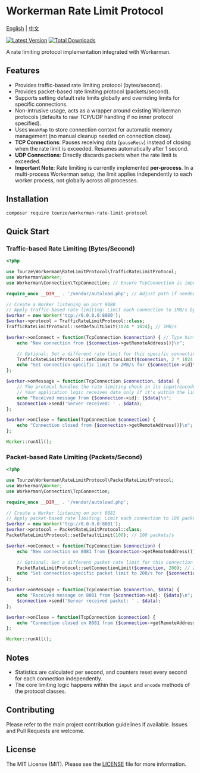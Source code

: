 # Workerman Rate Limit Protocol

[English](README.md) | [中文](README.zh-CN.md)

[![Latest Version](https://img.shields.io/packagist/v/tourze/workerman-rate-limit-protocol.svg?style=flat-square)](https://packagist.org/packages/tourze/workerman-rate-limit-protocol)
[![Total Downloads](https://img.shields.io/packagist/dt/tourze/workerman-rate-limit-protocol.svg?style=flat-square)](https://packagist.org/packages/tourze/workerman-rate-limit-protocol)
<!-- Add other relevant badges like build status, quality score if applicable -->
<!-- [![Build Status](https://img.shields.io/travis/tourze/workerman-rate-limit-protocol/master.svg?style=flat-square)](https://travis-ci.org/tourze/workerman-rate-limit-protocol) -->
<!-- [![Quality Score](https://img.shields.io/scrutinizer/g/tourze/workerman-rate-limit-protocol.svg?style=flat-square)](https://scrutinizer-ci.com/g/tourze/workerman-rate-limit-protocol) -->

A rate limiting protocol implementation integrated with Workerman.

## Features

- Provides traffic-based rate limiting protocol (bytes/second).
- Provides packet-based rate limiting protocol (packets/second).
- Supports setting default rate limits globally and overriding limits for specific connections.
- Non-intrusive usage, acts as a wrapper around existing Workerman protocols (defaults to raw TCP/UDP handling if no inner protocol specified).
- Uses `WeakMap` to store connection context for automatic memory management (no manual cleanup needed on connection close).
- **TCP Connections**: Pauses receiving data (`pauseRecv`) instead of closing when the rate limit is exceeded. Resumes automatically after 1 second.
- **UDP Connections**: Directly discards packets when the rate limit is exceeded.
- **Important Note**: Rate limiting is currently implemented **per-process**. In a multi-process Workerman setup, the limit applies independently to each worker process, not globally across all processes.

## Installation

```bash
composer require tourze/workerman-rate-limit-protocol
```

## Quick Start

### Traffic-based Rate Limiting (Bytes/Second)

```php
<?php

use Tourze\Workerman\RateLimitProtocol\TrafficRateLimitProtocol;
use Workerman\Worker;
use Workerman\Connection\TcpConnection; // Ensure TcpConnection is imported if used

require_once __DIR__ . '/vendor/autoload.php'; // Adjust path if needed

// Create a Worker listening on port 8080
// Apply traffic-based rate limiting: Limit each connection to 1MB/s by default
$worker = new Worker('tcp://0.0.0.0:8080');
$worker->protocol = TrafficRateLimitProtocol::class;
TrafficRateLimitProtocol::setDefaultLimit(1024 * 1024); // 1MB/s

$worker->onConnect = function(TcpConnection $connection) { // Type hint connection for clarity
    echo "New connection from {$connection->getRemoteAddress()}\n";

    // Optional: Set a different rate limit for this specific connection
    TrafficRateLimitProtocol::setConnectionLimit($connection, 2 * 1024 * 1024); // 2MB/s for this one
    echo "Set connection-specific limit to 2MB/s for {$connection->id}\n";
};

$worker->onMessage = function(TcpConnection $connection, $data) {
    // The protocol handles the rate limiting check in its input/encode methods.
    // Your application logic receives data only if it's within the limit.
    echo "Received message from {$connection->id}: {$data}\n";
    $connection->send('Server received: ' . $data);
};

$worker->onClose = function(TcpConnection $connection) {
    echo "Connection closed from {$connection->getRemoteAddress()}\n";
};

Worker::runAll();

```

### Packet-based Rate Limiting (Packets/Second)

```php
<?php

use Tourze\Workerman\RateLimitProtocol\PacketRateLimitProtocol;
use Workerman\Worker;
use Workerman\Connection\TcpConnection;

require_once __DIR__ . '/vendor/autoload.php';

// Create a Worker listening on port 8081
// Apply packet-based rate limiting: Limit each connection to 100 packets/s by default
$worker = new Worker('tcp://0.0.0.0:8081');
$worker->protocol = PacketRateLimitProtocol::class;
PacketRateLimitProtocol::setDefaultLimit(100); // 100 packets/s

$worker->onConnect = function(TcpConnection $connection) {
    echo "New connection on 8081 from {$connection->getRemoteAddress()}\n";

    // Optional: Set a different packet rate limit for this connection
    PacketRateLimitProtocol::setConnectionLimit($connection, 200); // 200 packets/s for this one
    echo "Set connection-specific packet limit to 200/s for {$connection->id}\n";
};

$worker->onMessage = function(TcpConnection $connection, $data) {
    echo "Received message on 8081 from {$connection->id}: {$data}\n";
    $connection->send('Server received packet: ' . $data);
};

$worker->onClose = function(TcpConnection $connection) {
    echo "Connection closed on 8081 from {$connection->getRemoteAddress()}\n";
};

Worker::runAll();

```

## Notes

- Statistics are calculated per second, and counters reset every second for each connection independently.
- The core limiting logic happens within the `input` and `encode` methods of the protocol classes.

## Contributing

Please refer to the main project contribution guidelines if available. Issues and Pull Requests are welcome.

## License

The MIT License (MIT). Please see the [LICENSE](LICENSE) file for more information.
